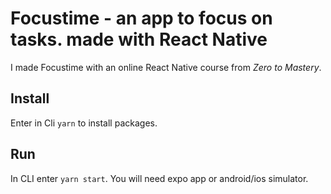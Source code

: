 # **Focustime** - an app to focus on tasks. made with React Native
I made Focustime with an online React Native course from *Zero to Mastery*.

## Install
Enter in Cli `yarn` to install packages.

## Run
In CLI enter `yarn start`. You will need expo app or android/ios simulator. 
